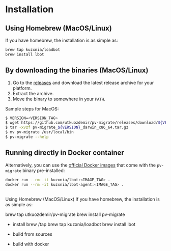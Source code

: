 # Installation

## Using Homebrew (MacOS/Linux)
If you have homebrew, the installation is as simple as:
```bash
brew tap kuzxnia/loadbot
brew install lbot
```

## By downloading the binaries (MacOS/Linux)

1. Go to the [releases](https://github.com/utkuozdemir/pv-migrate/releases) and download
   the latest release archive for your platform.
2. Extract the archive.
3. Move the binary to somewhere in your `PATH`.

Sample steps for MacOS:
```bash
$ VERSION=<VERSION_TAG>
$ wget https://github.com/utkuozdemir/pv-migrate/releases/download/${VERSION}/pv-migrate_${VERSION}_darwin_x86_64.tar.gz
$ tar -xvzf pv-migrate_${VERSION}_darwin_x86_64.tar.gz
$ mv pv-migrate /usr/local/bin
$ pv-migrate --help
```


## Running directly in Docker container

Alternatively, you can use the
[official Docker images](https://hub.docker.com/repository/docker/utkuozdemir/pv-migrate)
that come with the `pv-migrate` binary pre-installed:
```bash
docker run --rm -it kuzxnia/lbot:<IMAGE_TAG> .
docker run --rm -it kuzxnia/lbot-agent:<IMAGE_TAG> .
```

## 

Using Homebrew (MacOS/Linux)
If you have homebrew, the installation is as simple as:

brew tap utkuozdemir/pv-migrate
brew install pv-migrate

* install brew /tap
brew tap kuzxnia/loadbot
brew install lbot

* build from sources

* build with docker

